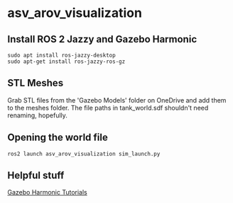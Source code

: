# asv_arov_visualization
## Install ROS 2 Jazzy and Gazebo Harmonic
```
sudo apt install ros-jazzy-desktop
sudo apt-get install ros-jazzy-ros-gz
```
## STL Meshes
Grab STL files from the 'Gazebo Models' folder on OneDrive and add them to the meshes folder. The file paths in tank_world.sdf shouldn't need renaming, hopefully.
## Opening the world file
```
ros2 launch asv_arov_visualization sim_launch.py
```
## Helpful stuff
[Gazebo Harmonic Tutorials](https://gazebosim.org/docs/harmonic/tutorials/)
